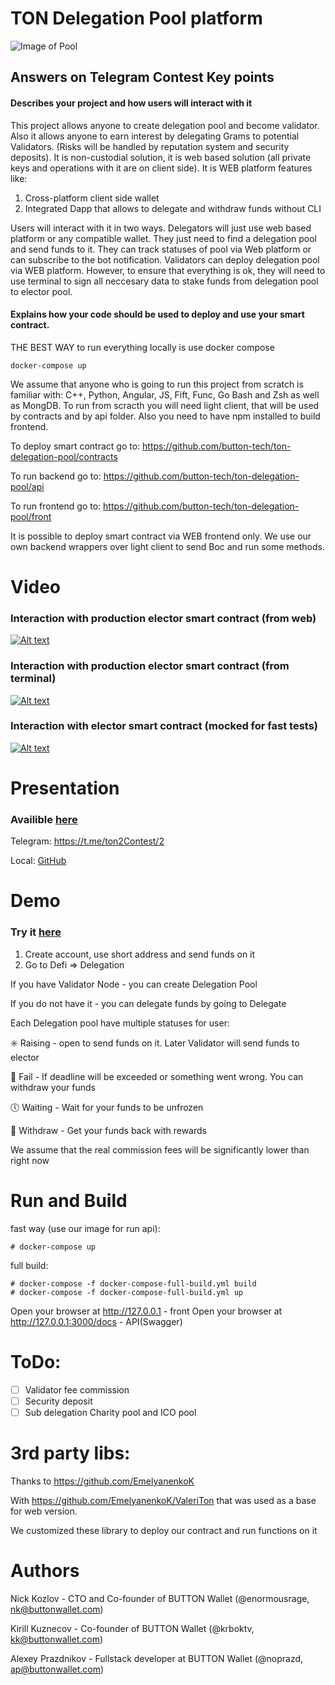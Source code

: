 # TON Delegation Pool platform
![Image of Pool](https://github.com/button-tech/ton-delegation-pool/raw/master/docs/delegation.png)


## Answers on Telegram Contest Key points

#### Describes your project and how users will interact with it 

This project allows anyone to create delegation pool and become validator. Also it allows anyone to earn interest by delegating Grams to potential Validators. (Risks will be handled by reputation system and security deposits). It is non-custodial solution, it is web based solution (all private keys and operations with it are on client side). 
 It is WEB platform features like:
 1. Cross-platform client side wallet
 2. Integrated Dapp that allows to delegate and withdraw funds without CLI

Users will interact with it in two ways. Delegators will just use web based platform or any compatible wallet. They just need to find a delegation pool and send funds to it. They can track statuses of pool via Web platform or can subscribe to the bot notification. Validators can deploy delegation pool via WEB platform. However, to ensure that everything is ok, they will need to use terminal to sign all neccesary data to stake funds from delegation pool to elector pool.

#### Explains how your code should be used to deploy and use your smart contract.


THE BEST WAY to run everything locally is use docker compose

```
docker-compose up
```

We assume that anyone who is going to run this project from scratch is familiar with: C++, Python, Angular, JS, Fift, Func, Go Bash and Zsh as well as MongDB. To run from scracth you will need light client, that will be used by contracts and by api folder. Also you need to have npm installed to build frontend.

To deploy smart contract go to: https://github.com/button-tech/ton-delegation-pool/contracts 

To run backend go to: https://github.com/button-tech/ton-delegation-pool/api

To run frontend go to: https://github.com/button-tech/ton-delegation-pool/front

It is possible to deploy smart contract via WEB frontend only. We use our own backend wrappers over light client to send Boc and run some methods.

# Video 
### Interaction with production elector smart contract (from web)
[![Alt text](https://img.youtube.com/vi/AKCNmtSnO6E/0.jpg)](https://www.youtube.com/watch?v=AKCNmtSnO6E)
### Interaction with production elector smart contract (from terminal) 
[![Alt text](https://img.youtube.com/vi/gZh2N2zzxHg/0.jpg)](https://www.youtube.com/watch?v=gZh2N2zzxHg)
### Interaction with elector smart contract (mocked for fast tests)
[![Alt text](https://img.youtube.com/vi/y9RfvadfX2c/0.jpg)](https://www.youtube.com/watch?v=y9RfvadfX2c)

# Presentation

### Availible [here](https://t.me/ton2Contest/2)

Telegram: https://t.me/ton2Contest/2

Local: [GitHub](https://github.com/button-tech/ton-delegation-pool/raw/master/docs/Delegation_dapp.pdf)

# Demo
### Try it [here](https://contest.buttonwallet.com) 
 
1. Create account, use short address and send funds on it
2. Go to Defi => Delegation 

If you have Validator Node - you can create Delegation Pool 

If you do not have it - you can delegate funds by going to Delegate 

Each Delegation pool have multiple statuses for user:

✳️ Raising - open to send funds on it. Later Validator will send funds to elector 

🔴 Fail - If deadline will be exceeded or something went wrong. You can withdraw your funds

🕔 Waiting - Wait for your funds to be unfrozen

💸 Withdraw - Get your funds back with rewards

We assume that the real commission fees will be significantly lower than right now

# Run and Build

fast way (use our image for run api):
```
# docker-compose up
```

full build:
```
# docker-compose -f docker-compose-full-build.yml build
# docker-compose -f docker-compose-full-build.yml up
```

Open your browser at http://127.0.0.1 - front
Open your browser at http://127.0.0.1:3000/docs - API(Swagger)

# ToDo:

- [ ] Validator fee commission
- [ ] Security deposit
- [ ] Sub delegation Charity pool and ICO pool

# 3rd party libs:

Thanks to https://github.com/EmelyanenkoK

With https://github.com/EmelyanenkoK/ValeriTon that was used as a base for web version.

We customized these library to deploy our contract and run functions on it


# Authors 

Nick Kozlov - CTO and Co-founder of BUTTON Wallet (@enormousrage, nk@buttonwallet.com)

Kirill Kuznecov - Co-founder of BUTTON Wallet (@krboktv, kk@buttonwallet.com)

Alexey Prazdnikov - Fullstack developer at BUTTON Wallet (@noprazd, ap@buttonwallet.com)


